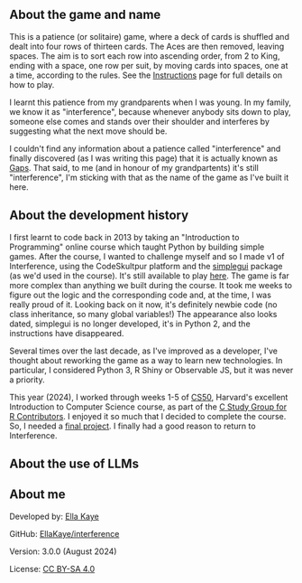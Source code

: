 ## About the game and name

This is a patience (or solitaire) game, 
where a deck of cards is shuffled and dealt into four rows of thirteen cards.
The Aces are then removed, leaving spaces. 
The aim is to sort each row into ascending order, from 2 to King, ending with a space, one row per suit, 
by moving cards into spaces, one at a time, according to the rules. 
See the [Instructions](#Instructions) page for full details on how to play.

I learnt this patience from my grandparents when I was young. 
In my family, we know it as "interference", 
because whenever anybody sits down to play, 
someone else comes and stands over their shoulder and interferes by suggesting what the next move should be.

I couldn't find any information about a patience called "interference"
and finally discovered (as I was writing this page) that it is actually known as [Gaps](https://en.wikipedia.org/wiki/Gaps). 
That said, to me (and in honour of my grandpartents) it's still "interference", 
I'm sticking with that as the name of the game as I've built it here.

## About the development history

I first learnt to code back in 2013 by taking an "Introduction to Programming" online course which taught Python by building simple games.
After the course, I wanted to challenge myself and so I made v1 of Interference, using the CodeSkultpur platform and the <a href="https://pypi.org/project/simplegui/" target="_blank">simplegui</a> package (as we'd used in the course). It's still available to play [here](https://py2.codeskulptor.org/#user51_AaJ8ZQvnxh3PPb7.py). The game is far more complex than anything we built during the course. It took me weeks to figure out the logic and the corresponding code and, at the time, I was really proud of it. Looking back on it now, it's definitely newbie code (no class inheritance, so many global variables!) The appearance also looks dated, simplegui is no longer developed, it's in Python 2, and the instructions have disappeared.

Several times over the last decade, as I've improved as a developer, I've thought about reworking the game as a way to learn new technologies. In particular, I considered Python 3, R Shiny or Observable JS, but it was never a priority.

This year (2024), I worked through weeks 1-5 of [CS50](https://cs50.harvard.edu/x/2024/), Harvard's excellent Introduction to Computer Science course, as part of the [C Study Group for R Contributors](https://contributor.r-project.org/events/c-study-group-2024/). I enjoyed it so much that I decided to complete the course. So, I needed a [final project](https://cs50.harvard.edu/x/2024/project/). I finally had a good reason to return to Interference.



## About the use of LLMs

## About me

Developed by: [Ella Kaye](https://ellakaye.co.uk)

GitHub: [EllaKaye/interference](https://github.com/EllaKaye/interference)

Version: 3.0.0 (August 2024)

License: [CC BY-SA 4.0](https://creativecommons.org/licenses/by-sa/4.0/deed.en)